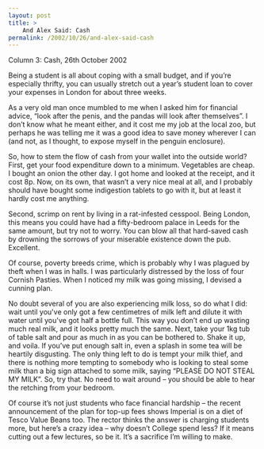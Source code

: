 ```yaml
---
layout: post
title: >
    And Alex Said: Cash
permalink: /2002/10/26/and-alex-said-cash
---
```

Column 3: Cash, 26th October 2002

Being a student is all about coping with a small budget, and if you’re especially thrifty, you can usually stretch out a year’s student loan to cover your expenses in London for about three weeks.

As a very old man once mumbled to me when I asked him for financial advice, “look after the penis, and the pandas will look after themselves”. I don’t know what he meant either, and it cost me my job at the local zoo, but perhaps he was telling me it was a good idea to save money wherever I can (and not, as I thought, to expose myself in the penguin enclosure).

So, how to stem the flow of cash from your wallet into the outside world? First, get your food expenditure down to a minimum. Vegetables are cheap. I bought an onion the other day. I got home and looked at the receipt, and it cost 8p. Now, on its own, that wasn’t a very nice meal at all, and I probably should have bought some indigestion tablets to go with it, but at least it hardly cost me anything.

Second, scrimp on rent by living in a rat-infested cesspool. Being London, this means you could have had a fifty-bedroom palace in Leeds for the same amount, but try not to worry. You can blow all that hard-saved cash by drowning the sorrows of your miserable existence down the pub. Excellent.

Of course, poverty breeds crime, which is probably why I was plagued by theft when I was in halls. I was particularly distressed by the loss of four Cornish Pasties. When I noticed my milk was going missing, I devised a cunning plan.

No doubt several of you are also experiencing milk loss, so do what I did: wait until you've only got a few centimetres of milk left and dilute it with water until you've got half a bottle full. This way you don’t end up wasting much real milk, and it looks pretty much the same. Next, take your 1kg tub of table salt and pour as much in as you can be bothered to. Shake it up, and voila. If you’ve put enough salt in, even a splash in some tea will be heartily disgusting. The only thing left to do is tempt your milk thief, and there is nothing more tempting to somebody who is looking to steal some milk than a big sign attached to some milk, saying “PLEASE DO NOT STEAL MY MILK”. So, try that. No need to wait around – you should be able to hear the retching from your bedroom.

Of course it’s not just students who face financial hardship – the recent announcement of the plan for top-up fees shows Imperial is on a diet of Tesco Value Beans too. The rector thinks the answer is charging students more, but here’s a crazy idea – why doesn’t College spend less? If it means cutting out a few lectures, so be it. It’s a sacrifice I’m willing to make.